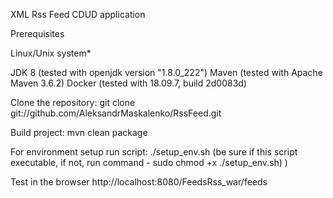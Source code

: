 XML Rss Feed CDUD application

Prerequisites

Linux/Unix system*

JDK 8 (tested with openjdk version "1.8.0_222")
Maven (tested with Apache Maven 3.6.2)
Docker (tested with 18.09.7, build 2d0083d)

Clone the repository:
git clone git://github.com/AleksandrMaskalenko/RssFeed.git


Build project:
mvn clean package


For environment setup run script:
./setup_env.sh
(be sure if this script executable, if not, run command - sudo chmod +x ./setup_env.sh)  )

Test in the browser
http://localhost:8080/FeedsRss_war/feeds